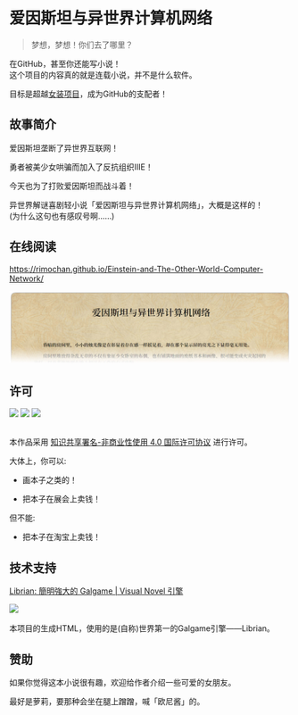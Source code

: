 # 爱因斯坦与异世界计算机网络

> 梦想，梦想！你们去了哪里？

在GitHub，甚至你还能写小说！  
这个项目的内容真的就是连载小说，并不是什么软件。

目标是超越[女装项目](https://github.com/komeiji-satori/Dress)，成为GitHub的支配者！

## 故事简介

爱因斯坦垄断了异世界互联网！

勇者被美少女哄骗而加入了反抗组织IIIE！

今天也为了打败爱因斯坦而战斗着！  

异世界解谜喜剧轻小说「爱因斯坦与异世界计算机网络」，大概是这样的！  
(为什么这句也有感叹号啊……)

## 在线阅读

<https://rimochan.github.io/Einstein-and-The-Other-World-Computer-Network/>

[![在线阅读](test.jpg)](https://rimochan.github.io/Einstein-and-The-Other-World-Computer-Network/)

## 许可

![](https://creativecommons.org/images/deed/cc_icon_black_x2.png)
![](https://creativecommons.org/images/deed/attribution_icon_black_x2.png)
![](https://creativecommons.org/images/deed/nc-jp_blue_2x.png)

<br />本作品采用 [知识共享署名-非商业性使用 4.0 国际许可协议](https://creativecommons.org/licenses/by-nc/4.0/deed.zh) 进行许可。

大体上，你可以: 

+ 画本子之类的！

+ 把本子在展会上卖钱！

但不能: 

+ 把本子在淘宝上卖钱！

## 技术支持

[Librian: 簡明強大的 Galgame | Visual Novel 引擎](https://github.com/RimoChan/Librian)

![](https://github.com/RimoChan/Librian/raw/master/資源/Librian2.jpg)

本项目的生成HTML，使用的是(自称)世界第一的Galgame引擎——Librian。

## 赞助

如果你觉得这本小说很有趣，欢迎给作者介绍一些可爱的女朋友。

最好是萝莉，要那种会坐在腿上蹭蹭，喊「欧尼酱」的。
